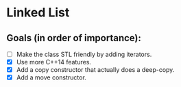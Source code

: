 # Linked List

## Goals (in order of importance):
* [ ] Make the class STL friendly by adding iterators.
* [x] Use more C++14 features.
* [x] Add a copy constructor that actually does a deep-copy.
* [x] Add a move constructor.

